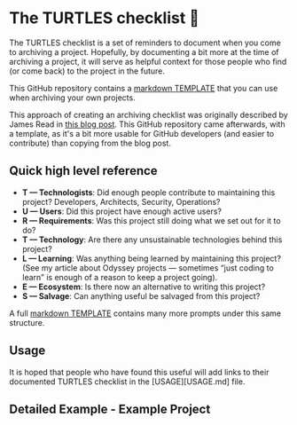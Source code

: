 # The TURTLES checklist :turtle: 

The TURTLES checklist is a set of reminders to document when you come to archiving a project. Hopefully, by documenting a bit more at the time of archiving a project, it will serve as helpful context for those people who find (or come back) to the project in the future. 

This GitHub repository contains a [markdown TEMPLATE](TEMPLATE.md) that you can use when archiving your own projects. 

This approach of creating an archiving checklist was originally described by James Read in [this blog post](https://blog.jread.com/how-to-properly-archive-a-project-48ddbd0208f8). This GitHub repository came afterwards, with a template, as it's a bit more usable for GitHub developers (and easier to contribute) than copying from the blog post. 

## Quick high level reference

- **T — Technologists**: Did enough people contribute to maintaining this project? Developers, Architects, Security, Operations?
- **U — Users**: Did this project have enough active users?
- **R — Requirements**: Was this project still doing what we set out for it to do?
- **T — Technology**: Are there any unsustainable technologies behind this project?
- **L — Learning**: Was anything being learned by maintaining this project? (See my article about Odyssey projects — sometimes “just coding to learn” is enough of a reason to keep a project going).
- **E — Ecosystem**: Is there now an alternative to writing this project?
- **S — Salvage**: Can anything useful be salvaged from this project?

A full [markdown TEMPLATE](TEMPLATE.md) contains many more prompts under this same structure. 

## Usage

It is hoped that people who have found this useful will add links to their documented TURTLES checklist in the [USAGE][USAGE.md] file. 

## Detailed Example - Example Project
